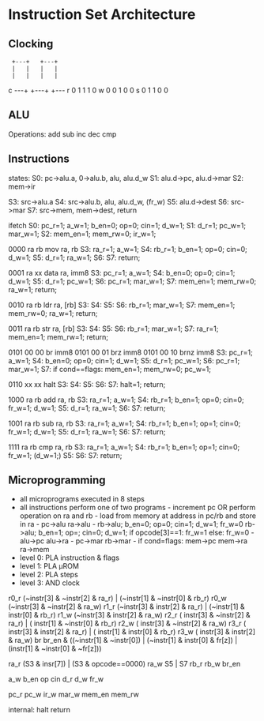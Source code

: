 Instruction Set Architecture
============================

Clocking
--------

     +---+   +---+
     |   |   |   |
     |   |   |   |
c ---+   +---+   +---
r  0   1   1   1   0
w  0   0   1   0   0
s  0   1   1   0   0


ALU
---

Operations:
add
sub
inc
dec
cmp


Instructions
------------

states:
S0: pc->alu.a, 0->alu.b, alu, alu.d_w
S1: alu.d->pc, alu.d->mar
S2: mem->ir

S3: src->alu.a
S4: src->alu.b, alu, alu.d_w, (fr_w)
S5: alu.d->dest
S6: src->mar
S7: src->mem, mem->dest, return


ifetch
	S0: pc_r=1; a_w=1; b_en=0; op=0; cin=1; d_w=1;
	S1: d_r=1; pc_w=1; mar_w=1;
	S2: mem_en=1; mem_rw=0; ir_w=1;

0000 ra rb		mov  ra, rb
	S3: ra_r=1; a_w=1;
	S4: rb_r=1; b_en=1; op=0; cin=0; d_w=1;
	S5: d_r=1; ra_w=1;
	S6:
	S7: return;

0001 ra xx		data ra, imm8
	S3: pc_r=1; a_w=1;
	S4: b_en=0; op=0; cin=1; d_w=1;
	S5: d_r=1; pc_w=1;
	S6: pc_r=1; mar_w=1;
	S7: mem_en=1; mem_rw=0; ra_w=1; return;
		
0010 ra rb		ldr  ra, [rb]
	S3:
	S4:
	S5:
	S6: rb_r=1; mar_w=1;
	S7: mem_en=1; mem_rw=0; ra_w=1; return;

0011 ra rb		str  ra, [rb]
	S3:
	S4:
	S5:
	S6: rb_r=1; mar_w=1;
	S7: ra_r=1; mem_en=1; mem_rw=1; return;

0101 00 00		br   imm8
0101 00 01		brz  imm8
0101 00 10		brnz imm8
	S3: pc_r=1; a_w=1;
	S4: b_en=0; op=0; cin=1; d_w=1;
	S5: d_r=1; pc_w=1;
	S6: pc_r=1; mar_w=1;
	S7: if cond==flags: mem_en=1; mem_rw=0; pc_w=1;

0110 xx xx		halt
	S3:
	S4:
	S5:
	S6:
	S7: halt=1; return;

1000 ra rb		add  ra, rb
	S3: ra_r=1; a_w=1;
	S4: rb_r=1; b_en=1; op=0; cin=0; fr_w=1; d_w=1;
	S5: d_r=1; ra_w=1;
	S6:
	S7: return;

1001 ra rb		sub  ra, rb
	S3: ra_r=1; a_w=1;
	S4: rb_r=1; b_en=1; op=1; cin=0; fr_w=1; d_w=1;
	S5: d_r=1; ra_w=1;
	S6:
	S7: return;

1111 ra rb		cmp  ra, rb
	S3: ra_r=1; a_w=1;
	S4: rb_r=1; b_en=1; op=1; cin=0; fr_w=1; (d_w=1;)
	S5:
	S6:
	S7: return;


Microprogramming
----------------

- all microprograms executed in 8 steps
- all instructions perform one of two programs
		- increment pc OR perform operation on ra and rb
		- load from memory at address in pc/rb and store in ra
		- pc->alu
			ra->alu
		- rb->alu; b_en=0; op=0; cin=1; d_w=1; fr_w=0
			rb->alu; b_en=1; op=<op>; cin=0; d_w=1; if opcode[3]==1: fr_w=1 else: fr_w=0
		- alu->pc
			alu->ra
		- pc->mar
			rb->mar
		- if cond=flags: mem->pc
			mem->ra
			ra->mem
- level 0: PLA instruction & flags
- level 1: PLA µROM
- level 2: PLA steps
- level 3: AND clock 


r0_r			(~instr[3] & ~instr[2] & ra_r) | (~instr[1] & ~instr[0] & rb_r)
r0_w			(~instr[3] & ~instr[2] & ra_w)
r1_r			(~instr[3] &  instr[2] & ra_r) | (~instr[1] &  instr[0] & rb_r)
r1_w			(~instr[3] &  instr[2] & ra_w)
r2_r			( instr[3] & ~instr[2] & ra_r) | ( instr[1] & ~instr[0] & rb_r)
r2_w			( instr[3] & ~instr[2] & ra_w)
r3_r			( instr[3] &  instr[2] & ra_r) | ( instr[1] &  instr[0] & rb_r)
r3_w			( instr[3] &  instr[2] & ra_w)
br				br_en & ((~instr[1] & ~instr[0]) | (~instr[1] & instr[0] & fr[z]) | (instr[1] & ~instr[0] & ~fr[z]))

ra_r			(S3 & insr[7]) | (S3 & opcode==0000)
ra_w			S5 | S7
rb_r
rb_w
br_en

a_w
b_en
op
cin
d_r
d_w
fr_w

pc_r
pc_w
ir_w
mar_w
mem_en
mem_rw

internal:
halt
return
